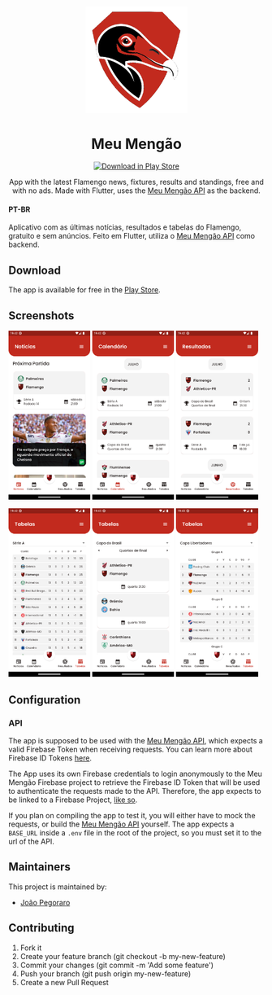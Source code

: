 <p align="center">
  <img src="./assets/logos/logo.png?raw=true" width="200" alt="Meu Mengão Logo" />
</p>

<h1 align="center"> Meu Mengão </h1>

<p align="center">
<a href="https://play.google.com/store/apps/details?id=com.joaopegoraro.meu_mengao">
<img src="https://img.shields.io/badge/Download%20in%20Play%20Store-f39f37?style=social&logo=googleplay" alt="Download in Play Store" />
</a> 
</p>

<p align="center">
App with the latest Flamengo news, fixtures, results and standings, free and 
with no ads.
Made with Flutter, uses the 
<a href="https://github.com/joaopegoraro/meu-mengao-api">Meu Mengão API</a> 
as the backend.
</p>



#### PT-BR
Aplicativo com as últimas notícias, resultados e tabelas do Flamengo, 
gratuito e sem anúncios.
Feito em Flutter, utiliza o 
[Meu Mengão API](https://github.com/joaopegoraro/meu-mengao-api) como backend.

## Download
The app is available for free in the 
[Play Store](https://play.google.com/store/apps/details?id=com.joaopegoraro.meu_mengao).

## Screenshots
<p float="left">
  <img src="./screenshots/Screenshot1.png?raw=true" width="32%" />
  <img src="./screenshots/Screenshot2.png?raw=true" width="32%" />
  <img src="./screenshots/Screenshot3.png?raw=true" width="32%" />
</p>
<p float="left">
  <img src="./screenshots/Screenshot4.png?raw=true" width="32%" />
  <img src="./screenshots/Screenshot5.png?raw=true" width="32%" />
  <img src="./screenshots/Screenshot6.png?raw=true" width="32%" />
</p>

## Configuration
### API

The app is supposed to be used with the 
[Meu Mengão API](https://github.com/joaopegoraro/meu-mengao-api), which 
expects a valid Firebase Token when receiving requests. You can learn 
more about Firebase ID Tokens 
[here](https://firebase.google.com/docs/auth/admin/verify-id-tokens#retrieve_id_tokens_on_clients).

The App uses its own Firebase credentials to login anonymously to the 
Meu Mengão Firebase project to retrieve the Firebase ID Token that will 
be used to authenticate the requests made to the API. Therefore, the app 
expects to be linked to a Firebase Project, 
[like so](https://firebase.google.com/docs/flutter/setup).

If you plan on compiling the app to test it, you will either have to mock 
the requests, or build the 
[Meu Mengão API](https://github.com/joaopegoraro/meu-mengao-api) yourself.
The app expects a `BASE_URL` inside a `.env` file in the root of the project, 
so you must set it to the url of the API.


## Maintainers
This project is maintained by:
* [João Pegoraro](http://github.com/hahmraro)

## Contributing

1. Fork it
2. Create your feature branch (git checkout -b my-new-feature)
3. Commit your changes (git commit -m 'Add some feature')
4. Push your branch (git push origin my-new-feature)
5. Create a new Pull Request

